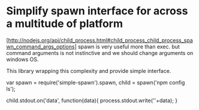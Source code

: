 Simplify spawn interface for across a multitude of platform
========================================
[http://nodejs.org/api/child_process.html#child_process_child_process_spawn_command_args_options]
spawn is very useful more than exec.
but command arguments is not instinctive and we should change arguments on windows OS.

This library wrapping this complexity and provide simple interface.


var spawn = require('simple-spawn').spawn,
    child = spawn('npm config ls');

child.stdout.on('data', function(data){
    process.stdout.write(''+data);
}
